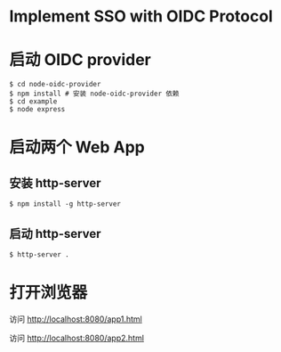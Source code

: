 # Implement SSO with OIDC Protocol

# 启动 OIDC provider
```shell
$ cd node-oidc-provider
$ npm install # 安装 node-oidc-provider 依赖
$ cd example
$ node express
```

# 启动两个 Web App

## 安装 http-server

```shell
$ npm install -g http-server
```

## 启动 http-server

```shell
$ http-server .
```

# 打开浏览器

访问 [http://localhost:8080/app1.html](http://localhost:8080/app1.html)

访问 [http://localhost:8080/app2.html](http://localhost:8080/app2.html)
